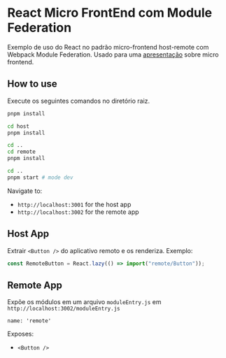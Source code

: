 # React Micro FrontEnd com Module Federation

Exemplo de uso do React no padrão micro-frontend host-remote com Webpack Module Federation. Usado para uma [apresentação](https://www.figma.com/proto/jdxdZtxKnpHZSXw1Nk7knz/Module-Federation?type=design&node-id=1-2&t=VAERuuuPWSXzzofB-8&scaling=min-zoom&page-id=0%3A1&hide-ui=1) sobre micro frontend.

## How to use

Execute os seguintes comandos no diretório raiz.

```bash
pnpm install

cd host
pnpm install

cd ..
cd remote
pnpm install

cd ..
pnpm start # mode dev
```

Navigate to:

- `http://localhost:3001` for the host app
- `http://localhost:3002` for the remote app

## Host App

Extrair `<Button />` do aplicativo remoto e os renderiza. Exemplo:

```js
const RemoteButton = React.lazy(() => import("remote/Button"));
```

## Remote App

Expõe os módulos em um arquivo `moduleEntry.js` em `http://localhost:3002/moduleEntry.js`

`name: 'remote'`

Exposes:

- `<Button />`
